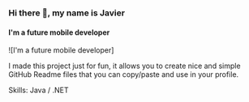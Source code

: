 ### Hi there 👋, my name is Javier
#### I'm a future mobile developer
![I'm a future mobile developer]

I made this project just for fun, it allows you to create nice and simple GitHub Readme files that you can copy/paste and use in your profile.

Skills: Java / .NET 




